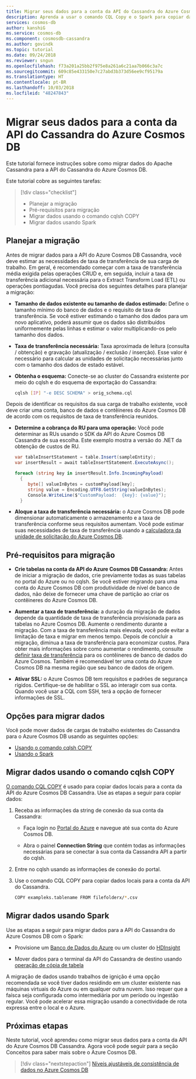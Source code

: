 ```yaml
---
title: Migrar seus dados para a conta da API do Cassandra do Azure Cosmos DB
description: Aprenda a usar o comando CQL Copy e o Spark para copiar dados do Apache Cassandra para a API do Azure Cosmos DB Cassandra.
services: cosmos-db
author: kanshiG
ms.service: cosmos-db
ms.component: cosmosdb-cassandra
ms.author: govindk
ms.topic: tutorial
ms.date: 09/24/2018
ms.reviewer: sngun
ms.openlocfilehash: f73a201a25bb2f975e8a261a6c21aa7b066c3a7c
ms.sourcegitcommit: 609c85e433150e7c27abd3b373d56ee9cf95179a
ms.translationtype: HT
ms.contentlocale: pt-BR
ms.lasthandoff: 10/03/2018
ms.locfileid: "48247843"
---
```

# <a name="migrate-your-data-to-azure-cosmos-db-cassandra-api-account"></a>Migrar seus dados para a conta da API do Cassandra do Azure Cosmos DB

Este tutorial fornece instruções sobre como migrar dados do Apache Cassandra para a API do Cassandra do Azure Cosmos DB. 

Este tutorial cobre as seguintes tarefas:

> [!div class="checklist"]
> * Planejar a migração
> * Pré-requisitos para migração
> * Migrar dados usando o comando cqlsh COPY
> * Migrar dados usando Spark 

## <a name="plan-for-migration"></a>Planejar a migração

Antes de migrar dados para a API do Azure Cosmos DB Cassandra, você deve estimar as necessidades de taxa de transferência de sua carga de trabalho. Em geral, é recomendado começar com a taxa de transferência média exigida pelas operações CRUD e, em seguida, incluir a taxa de transferência adicional necessária para o Extract Transform Load (ETL) ou operações pontiagudas. Você precisa dos seguintes detalhes para planejar a migração: 

* **Tamanho de dados existente ou tamanho de dados estimado:** Define o tamanho mínimo do banco de dados e o requisito de taxa de transferência. Se você estiver estimando o tamanho dos dados para um novo aplicativo, poderá assumir que os dados são distribuídos uniformemente pelas linhas e estimar o valor multiplicando-os pelo tamanho dos dados. 

* **Taxa de transferência necessária:** Taxa aproximada de leitura (consulta / obtenção) e gravação (atualização / exclusão / inserção). Esse valor é necessário para calcular as unidades de solicitação necessárias junto com o tamanho dos dados de estado estável.  

* **Obtenha o esquema:** Conecte-se ao cluster do Cassandra existente por meio do cqlsh e do esquema de exportação do Cassandra: 

  ```bash
  cqlsh [IP] "-e DESC SCHEMA" > orig_schema.cql
  ```

Depois de identificar os requisitos da sua carga de trabalho existente, você deve criar uma conta, banco de dados e contêineres do Azure Cosmos DB de acordo com os requisitos de taxa de transferência reunidos.  

* **Determine a cobrança do RU para uma operação:** Você pode determinar as RUs usando o SDK da API do Azure Cosmos DB Cassandra de sua escolha. Este exemplo mostra a versão do .NET da obtenção de custos de RU.

  ```csharp
  var tableInsertStatement = table.Insert(sampleEntity);
  var insertResult = await tableInsertStatement.ExecuteAsync();

  foreach (string key in insertResult.Info.IncomingPayload)
    {
       byte[] valueInBytes = customPayload[key];
       string value = Encoding.UTF8.GetString(valueInBytes);
       Console.WriteLine($"CustomPayload:  {key}: {value}");
    }
  ```

* **Aloque a taxa de transferência necessária:** o Azure Cosmos DB pode dimensionar automaticamente o armazenamento e a taxa de transferência conforme seus requisitos aumentam. Você pode estimar suas necessidades de taxa de transferência usando a [calculadora da unidade de solicitação do Azure Cosmos DB](https://www.documentdb.com/capacityplanner). 

## <a name="prerequisites-for-migration"></a>Pré-requisitos para migração

* **Crie tabelas na conta da API do Azure Cosmos DB Cassandra:** Antes de iniciar a migração de dados, crie previamente todas as suas tabelas no portal do Azure ou no cqlsh. Se você estiver migrando para uma conta do Azure Cosmos DB com produtividade de nível de banco de dados, não deixe de fornecer uma chave de partição ao criar os contêineres do Azure Cosmos DB.

* **Aumentar a taxa de transferência:** a duração da migração de dados depende da quantidade de taxa de transferência provisionada para as tabelas no Azure Cosmos DB. Aumente o rendimento durante a migração. Com a taxa de transferência mais elevada, você pode evitar a limitação de taxa e migrar em menos tempo. Depois de concluir a migração, diminua a taxa de transferência para economizar custos. Para obter mais informações sobre como aumentar o rendimento, consulte [definir taxa de transferência](set-throughput.md) para os contêineres de banco de dados do Azure Cosmos. Também é recomendável ter uma conta do Azure Cosmos DB na mesma região que seu banco de dados de origem. 

* **Ativar SSL:** o Azure Cosmos DB tem requisitos e padrões de segurança rígidos. Certifique-se de habilitar o SSL ao interagir com sua conta. Quando você usar a CQL com SSH, terá a opção de fornecer informações de SSL.

## <a name="options-to-migrate-data"></a>Opções para migrar dados

Você pode mover dados de cargas de trabalho existentes do Cassandra para o Azure Cosmos DB usando as seguintes opções:

* [Usando o comando cqlsh COPY](#using-cqlsh-copy-command)  
* [Usando o Spark](#using-spark) 

## <a name="migrate-data-using-cqlsh-copy-command"></a>Migrar dados usando o comando cqlsh COPY

[O comando CQL COPY](http://cassandra.apache.org/doc/latest/tools/cqlsh.html#cqlsh) é usado para copiar dados locais para a conta da API do Azure Cosmos DB Cassandra. Use as etapas a seguir para copiar dados:

1. Receba as informações da string de conexão da sua conta da Cassandra:

   * Faça login no [Portal do Azure](https://portal.azure.com) e navegue até sua conta do Azure Cosmos DB.

   * Abra o painel **Connection String** que contém todas as informações necessárias para se conectar à sua conta da Cassandra API a partir do cqlsh.

2. Entre no cqlsh usando as informações de conexão do portal.

3. Use o comando CQL COPY para copiar dados locais para a conta da API do Cassandra.

   ```bash
   COPY exampleks.tablename FROM filefolderx/*.csv 
   ```

## <a name="migrate-data-using-spark"></a>Migrar dados usando Spark 

Use as etapas a seguir para migrar dados para a API do Cassandra do Azure Cosmos DB com o Spark:

- Provisione um [Banco de Dados do Azure](cassandra-spark-databricks.md) ou um cluster do [HDInsight](cassandra-spark-hdinsight.md) 

- Mover dados para o terminal da API do Cassandra de destino usando [operação de cópia de tabela](cassandra-spark-table-copy-ops.md) 

A migração de dados usando trabalhos de ignição é uma opção recomendada se você tiver dados residindo em um cluster existente nas máquinas virtuais do Azure ou em qualquer outra nuvem. Isso requer que a faísca seja configurada como intermediária por um período ou ingestão regular. Você pode acelerar essa migração usando a conectividade de rota expressa entre o local e o Azure. 

## <a name="next-steps"></a>Próximas etapas

Neste tutorial, você aprendeu como migrar seus dados para a conta da API do Azure Cosmos DB Cassandra. Agora você pode seguir para a seção Conceitos para saber mais sobre o Azure Cosmos DB. 

> [!div class="nextstepaction"]
> [Níveis ajustáveis de consistência de dados no Azure Cosmos DB](../cosmos-db/consistency-levels.md)


